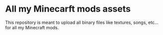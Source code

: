 # All my Minecarft mods assets
This repository is meant to upload all binary files like textures, songs, etc... for all my Minecraft mods.
